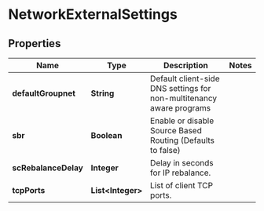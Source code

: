 
# NetworkExternalSettings

## Properties
Name | Type | Description | Notes
------------ | ------------- | ------------- | -------------
**defaultGroupnet** | **String** | Default client-side DNS settings for non-multitenancy aware programs | 
**sbr** | **Boolean** | Enable or disable Source Based Routing (Defaults to false) | 
**scRebalanceDelay** | **Integer** | Delay in seconds for IP rebalance. | 
**tcpPorts** | **List&lt;Integer&gt;** | List of client TCP ports. | 



